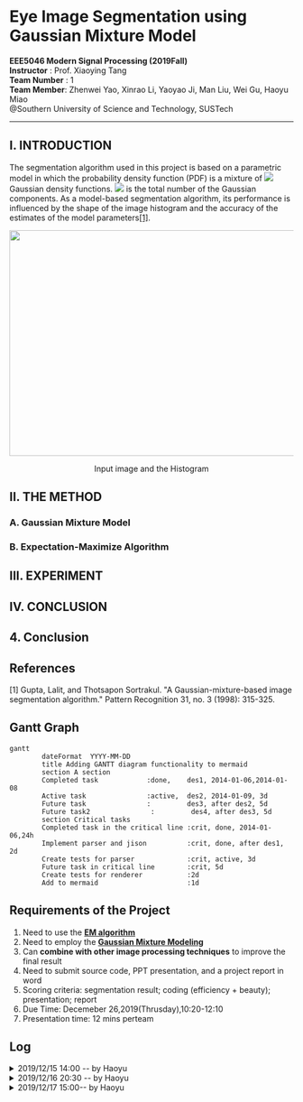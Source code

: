 # Eye Image Segmentation using Gaussian Mixture Model

**EEE5046 Modern Signal Processing (2019Fall)**\
**Instructor** : Prof. Xiaoying Tang\
**Team Number** : 1\
**Team Member**: Zhenwei Yao, Xinrao Li, Yaoyao Ji, Man Liu, Wei Gu, Haoyu Miao\
@Southern University of Science and Technology, SUSTech
- - -

## I. INTRODUCTION
The segmentation algorithm used in this project is based on a parametric model in which the probability density function (PDF) is a mixture of <img src="https://latex.codecogs.com/gif.latex?K" />  Gaussian density functions. <img src="https://latex.codecogs.com/gif.latex?K" />  is the total number of the Gaussian components. As a model-based segmentation algorithm, its performance is influenced by the shape of the image histogram and the accuracy of the estimates of the model parameters[[1]](#1).
<div align=center>
<img src="https://github.com/zjumhy97/MSP_Fa19_Proj_Team_1/blob/master/pic/Image_and_Histogram.jpg" width="800" height = "400" >

Input image and the Histogram
</div>





## II. THE METHOD

### A. Gaussian Mixture Model

### B. Expectation-Maximize Algorithm



## III. EXPERIMENT




## IV. CONCLUSION



## 4. Conclusion

## References
<a id="1">[1]</a> 
Gupta, Lalit, and Thotsapon Sortrakul. 
"A Gaussian-mixture-based image segmentation algorithm." Pattern Recognition 31, no. 3 (1998): 315-325.



## Gantt Graph
```graph
gantt
        dateFormat  YYYY-MM-DD
        title Adding GANTT diagram functionality to mermaid
        section A section
        Completed task            :done,    des1, 2014-01-06,2014-01-08
        Active task               :active,  des2, 2014-01-09, 3d
        Future task               :         des3, after des2, 5d
        Future task2               :         des4, after des3, 5d
        section Critical tasks
        Completed task in the critical line :crit, done, 2014-01-06,24h
        Implement parser and jison          :crit, done, after des1, 2d
        Create tests for parser             :crit, active, 3d
        Future task in critical line        :crit, 5d
        Create tests for renderer           :2d
        Add to mermaid                      :1d
```







## Requirements of the Project
1. Need to use the <b>[EM algorithm](https://en.wikipedia.org/wiki/Expectation%E2%80%93maximization_algorithm)</b>
2. Need to employ the <b>[Gaussian Mixture Modeling](https://brilliant.org/wiki/gaussian-mixture-model/)</b>
3. Can <b>combine with other image processing techniques</b> to improve the final result
4. Need to submit source code, PPT presentation, and a project report in word
5. Scoring criteria: segmentation result; coding (efficiency + beauty); presentation; report
6. Due Time: Decemeber 26,2019(Thrusday),10:20-12:10
7. Presentation time: 12 mins perteam 


## Log
<details>
<summary>2019/12/15 14:00 -- by Haoyu</summary>
1. main.m  \
<b>目前进度</b>\
导入图像数据，以及转化为HSV\
<b>仍需完成</b>\
待算法完成后对图像进行测试

1. Expectatiton_Maximization_GMM.m \
<b>目前进度</b>\
程序已经写完，但还没有测试\
<b>可能的测试方法</b>\
三硬币模型\
<b>可能存在的问题</b>\
该程序没有采用已有函数，如mvnpdf等，细节全部为手动实现，可能存在纰漏，且运行速度表现可能比自带函数要差

2. GMM_based_segmentation.m \
<b>目前进度</b>\
实现图像数据转化为序列，分割的判定条件尚未补充\
<b>仍需完成</b>\
实现图像分割判断条件，将处理后得到的序列恢复为图像的数据格式\
<b>可能存在的问题</b>\
图像数据转化为序列采用的squeeze自带函数运行速度较慢，影响程序速度
</details>

<details>
<summary>2019/12/16 20:30 -- by Haoyu</summary>

<b>目前的问题</b>
1. 第一版的代码完成了，但是我发现自己犯了非常致命的错误，从底层实现EM算法时，我全部采用了手动实现，采用了大量的for循环，对于EM算法来说，在E-step时要计算Q函数的值，每次都要对N个数据样本进行求和，而每次求和都要计算一个非常复杂的表达式。但最关键的问题在于样本图像是1728*2592的，对于N来说规模非常大。算法的运算速度是不可接受的。
2. 在计算Q函数时，其中有采用log函数，而在这里出现的致命问题是，log函数的自变量的值出现负数的情况，从而导致算法出现错误。

<b>下一步计划</b>
1. 重构EM算法，牺牲算法的通用性换取EM-GMM实现图像分割的性能。
2. 完善程序核心算法的外围结构，为下一个版本的算法测试做好准备。

<b>核心关注点</b>
1. 优化算法
</details>

<details>
<summary>2019/12/17 15:00-- by Haoyu</summary>

1. Zhenwei 目前实现了一个版本的EM-GMM，他目前正在完成代码注释，完成后将合并到项目中来。
2. 补充了原图像的直方图，说明为什么要采用GMM的方法去进行图像分割。
</details>
























